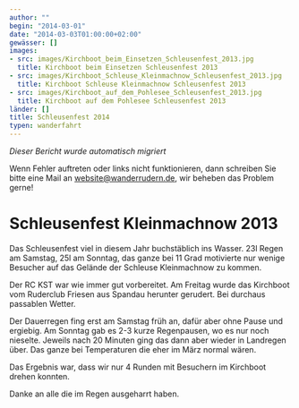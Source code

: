 ```yaml
---
author: ""
begin: "2014-03-01"
date: "2014-03-03T01:00:00+02:00"
gewässer: []
images:
- src: images/Kirchboot_beim_Einsetzen_Schleusenfest_2013.jpg
  title: Kirchboot beim Einsetzen Schleusenfest 2013
- src: images/Kirchboot_Schleuse_Kleinmachnow_Schleusenfest_2013.jpg
  title: Kirchboot Schleuse Kleinmachnow Schleusenfest 2013
- src: images/Kirchboot_auf_dem_Pohlesee_Schleusenfest_2013.jpg
  title: Kirchboot auf dem Pohlesee Schleusenfest 2013
länder: []
title: Schleusenfest 2014
typen: wanderfahrt
---
```



*Dieser Bericht wurde automatisch migriert*

Wenn Fehler auftreten oder links nicht funktionieren, dann schreiben Sie bitte eine Mail an website@wanderrudern.de, wir beheben das Problem gerne!



# Schleusenfest Kleinmachnow 2013


Das Schleusenfest viel in diesem Jahr buchstäblich ins Wasser. 23l Regen am Samstag, 25l am Sonntag, das ganze bei 11 Grad motivierte nur wenige Besucher auf das Gelände der Schleuse Kleinmachnow zu kommen.

Der RC KST war wie immer gut vorbereitet. Am Freitag wurde das Kirchboot vom Ruderclub Friesen aus Spandau herunter gerudert. Bei durchaus passablen Wetter.

Der Dauerregen fing erst am Samstag früh an, dafür aber ohne Pause und ergiebig. Am Sonntag gab es 2-3 kurze Regenpausen, wo es nur noch nieselte. Jeweils nach 20 Minuten ging das dann aber wieder in Landregen über. Das ganze bei Temperaturen die eher im März normal wären.

Das Ergebnis war, dass wir nur 4 Runden mit Besuchern im Kirchboot drehen konnten.

Danke an alle die im Regen ausgeharrt haben.

